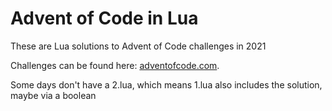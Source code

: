 # Advent of Code in Lua

These are Lua solutions to Advent of Code challenges in 2021

Challenges can be found here: [adventofcode.com](//adventofcode.com/2021). 

Some days don't have a 2.lua, which means 1.lua also includes the solution, maybe via a boolean

